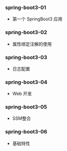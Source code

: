 ### spring-boot3-01

- 第一个 SpringBoot3 应用

### spring-boot3-02

- 属性绑定注解的使用

### spring-boot3-03

- 日志配置

### spring-boot3-04

- Web 开发

### spring-boot3-05

- SSM整合
### spring-boot3-06

- 基础特性
